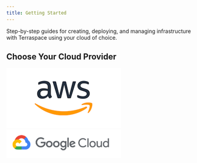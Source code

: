 ```yaml
---
title: Getting Started
---
```


Step-by-step guides for creating, deploying, and managing infrastructure with Terraspace using your cloud of choice.

## Choose Your Cloud Provider

<div class="container cloud-logos">
  <a href="{% link _docs/learn/aws.md %}"><img src="/img/cloud/aws.png" /></a>
  <a href="{% link _docs/learn/gcp.md %}"><img src="/img/cloud/gcp.png" /></a>
</div>
